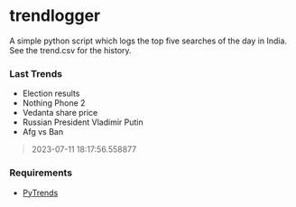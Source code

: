 # trendlogger
A simple python script which logs the top five searches of the day in India.<br>See the trend.csv for the history.<br>

<!-- Last Trends -->
### Last Trends
* Election results
* Nothing Phone 2
* Vedanta share price
* Russian President Vladimir Putin
* Afg vs Ban
> 2023-07-11 18:17:56.558877

<!-- Requirements -->
### Requirements
* [PyTrends](https://github.com/dreyco676/pytrends)
